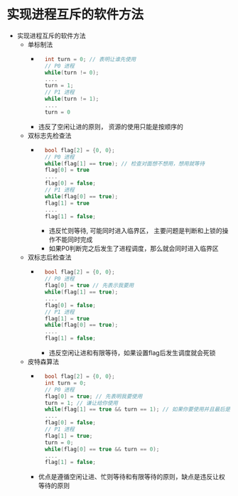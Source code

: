 # 实现进程互斥的软件方法

* 实现进程互斥的软件方法
  * 单标制法
    * ```c
        int turn = 0; // 表明让谁先使用
        // P0 进程
        while(turn != 0);
        ....
        turn = 1;
        // P1 进程
        while(turn != 1);
        ....
        turn = 0
      ```
    * 违反了空闲让进的原则， 资源的使用只能是按顺序的
  * 双标志先检查法
    * ```c
        bool flag[2] = {0, 0};
        // P0 进程
        while(flag[1] == true); // 检查对面想不想用，想用就等待
        flag[0] = true
        ....
        flag[0] = false;
        // P1 进程
        while(flag[0] == true);
        flag[1] = true
        ....
        flag[1] = false;
      ```
      * 违反忙则等待, 可能同时进入临界区， 主要问题是判断和上锁的操作不能同时完成
      * 如果P0判断完之后发生了进程调度，那么就会同时进入临界区
  * 双标志后检查法
    * ```c
        bool flag[2] = {0, 0};
        // P0 进程
        flag[0] = true // 先表示我要用
        while(flag[1] == true);
        ....
        flag[0] = false;
        // P1 进程
        flag[1] = true
        while(flag[0] == true);
        ....
        flag[1] = false;
      ```
      * 违反空闲让进和有限等待，如果设置flag后发生调度就会死锁
  * 皮特森算法
    * ```c
        bool flag[2] = {0, 0};
        int turn = 0;
        // P0 进程
        flag[0] = true; // 先表明我要使用
        turn = 1; // 谦让给你使用
        while(flag[1] == true && turn == 1); // 如果你要使用并且最后是我谦让的，我等待
        ....
        flag[0] = false;
        // P1 进程
        flag[1] = true;
        turn = 0;
        while(flag[0] == true && turn == 0);
        ....
        flag[1] = false;
      ```
    * 优点是遵循空闲让进、忙则等待和有限等待的原则，缺点是违反让权等待的原则
